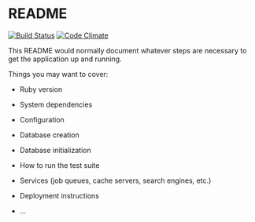 # README
[![Build Status](https://semaphoreci.com/api/v1/tiy-austin/filecabinet/branches/master/badge.svg)](https://semaphoreci.com/tiy-austin/filecabinet)
[![Code Climate](https://codeclimate.com/github/tiy-austin-ror/filecabinet/badges/gpa.svg)](https://codeclimate.com/github/tiy-austin-ror/filecabinet)

This README would normally document whatever steps are necessary to get the
application up and running.

Things you may want to cover:

* Ruby version

* System dependencies

* Configuration

* Database creation

* Database initialization

* How to run the test suite

* Services (job queues, cache servers, search engines, etc.)

* Deployment instructions

* ...
